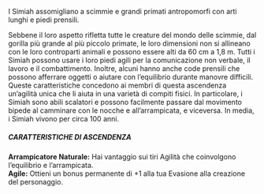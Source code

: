 I Simiah assomigliano a scimmie e grandi primati antropomorfi con arti lunghi e piedi prensili. 

Sebbene il loro aspetto rifletta tutte le creature del mondo delle scimmie, dal gorilla più grande al più piccolo primate, le loro dimensioni non si allineano con le loro controparti animali e possono essere alti da 60 cm a 1,8 m. Tutti i Simiah possono usare i loro piedi agili per la comunicazione non verbale, il lavoro e il combattimento. Inoltre, alcuni hanno anche code prensili che possono afferrare oggetti o aiutare con l’equilibrio durante manovre difficili. Queste caratteristiche concedono ai membri di questa ascendenza un’agilità unica che li aiuta in una varietà di compiti fisici. In particolare, i Simiah sono abili scalatori e possono facilmente passare dal movimento bipede al camminare con le nocche e all’arrampicata, e viceversa. In media, i Simiah vivono per circa 100 anni.

##### CARATTERISTICHE DI ASCENDENZA
**Arrampicatore Naturale:** Hai vantaggio sui tiri Agilità che coinvolgono l’equilibrio e l’arrampicata.  
**Agile:** Ottieni un bonus permanente di +1 alla tua Evasione alla creazione del personaggio.